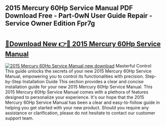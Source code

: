 ## 2015 Mercury 60Hp Service Manual PDF Download Free - Part-0wN User Guide Repair - Service Owner Edition Fpr7g

# <h2><a href="http://bc77230.oget.top/?id=2015+Mercury+60Hp+Service+Manual">🔗Download New 👉🔴 2015 Mercury 60Hp Service Manual</a></h2>

[![2015 Mercury 60Hp Service Manual new download](https://i.imgur.com/5g1atiW.png)](http://bc77230.oget.top/?id=2015+Mercury+60Hp+Service+Manual)
Masterful Control This guide unlocks the secrets of your new 2015 Mercury 60Hp Service Manual, empowering you to control its functionalities with precision. Step-by-Step Installation Guide This section provides a clear and concise installation guide for your new 2015 Mercury 60Hp Service Manual. This 2015 Mercury 60Hp Service Manual comes with a plethora of features designed to personalize your experience. It's our hope that the 2015 Mercury 60Hp Service Manual has been a clear and easy-to-follow guide in helping you get started with your new product. Should you require any assistance or clarification, please do not hesitate to contact our customer support team.
